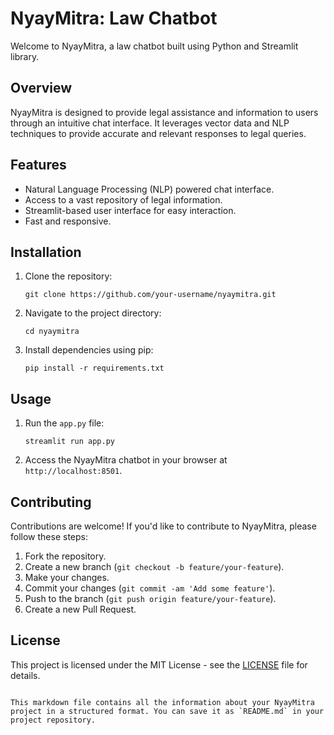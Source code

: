 # NyayMitra: Law Chatbot

Welcome to NyayMitra, a law chatbot built using Python and Streamlit library. 

## Overview
NyayMitra is designed to provide legal assistance and information to users through an intuitive chat interface. It leverages vector data and NLP techniques to provide accurate and relevant responses to legal queries.

## Features
- Natural Language Processing (NLP) powered chat interface.
- Access to a vast repository of legal information.
- Streamlit-based user interface for easy interaction.
- Fast and responsive.

## Installation
1. Clone the repository:
   ```
   git clone https://github.com/your-username/nyaymitra.git
   ```

2. Navigate to the project directory:
   ```
   cd nyaymitra
   ```

3. Install dependencies using pip:
   ```
   pip install -r requirements.txt
   ```

## Usage
1. Run the `app.py` file:
   ```
   streamlit run app.py
   ```

2. Access the NyayMitra chatbot in your browser at `http://localhost:8501`.

## Contributing
Contributions are welcome! If you'd like to contribute to NyayMitra, please follow these steps:
1. Fork the repository.
2. Create a new branch (`git checkout -b feature/your-feature`).
3. Make your changes.
4. Commit your changes (`git commit -am 'Add some feature'`).
5. Push to the branch (`git push origin feature/your-feature`).
6. Create a new Pull Request.

## License
This project is licensed under the MIT License - see the [LICENSE](LICENSE) file for details.
```

This markdown file contains all the information about your NyayMitra project in a structured format. You can save it as `README.md` in your project repository.
